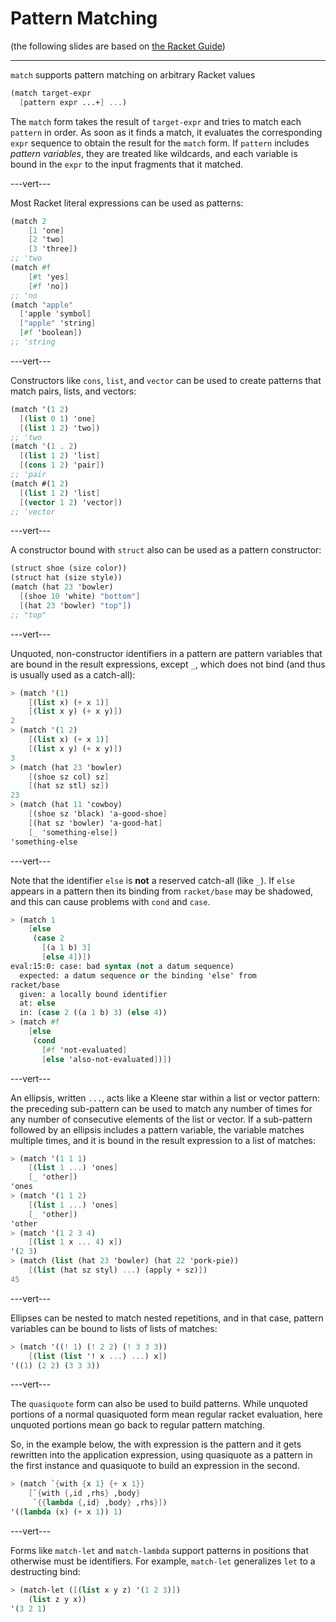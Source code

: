 # Pattern Matching

(the following slides are based on [the Racket Guide](https://docs.racket-lang.org/guide/match.html))

<!-- match.md -->

---

`match` supports pattern matching on arbitrary Racket values

```scheme
(match target-expr
  [pattern expr ...+] ...)
```

The `match` form takes the result of `target-expr` and tries to match
each `pattern` in order. As soon as it finds a match, it evaluates the
corresponding `expr` sequence to obtain the result for the `match` form.
If `pattern` includes _pattern variables_, they are treated like
wildcards, and each variable is bound in the `expr` to the input
fragments that it matched.

---vert---

Most Racket literal expressions can be used as patterns:

```scheme
(match 2
    [1 'one]
    [2 'two]
    [3 'three])
;; 'two
(match #f
    [#t 'yes]
    [#f 'no])
;; 'no
(match "apple"
  ['apple 'symbol]
  ["apple" 'string]
  [#f 'boolean])
;; 'string
```

---vert---

Constructors like `cons`, `list`, and `vector` can be used to create
patterns that match pairs, lists, and vectors:

```scheme
(match '(1 2)
  [(list 0 1) 'one]
  [(list 1 2) 'two])
;; 'two
(match '(1 . 2)
  [(list 1 2) 'list]
  [(cons 1 2) 'pair])
;; 'pair
(match #(1 2)
  [(list 1 2) 'list]
  [(vector 1 2) 'vector])
;; 'vector
```

---vert---

A constructor bound with `struct` also can be used as a pattern
constructor:

```scheme
(struct shoe (size color))
(struct hat (size style))
(match (hat 23 'bowler)
  [(shoe 10 'white) "bottom"]
  [(hat 23 'bowler) "top"])
;; "top"
```

---vert---

Unquoted, non-constructor identifiers in a pattern are pattern variables
that are bound in the result expressions, except `_`, which does not
bind (and thus is usually used as a catch-all):

```scheme
> (match '(1)
    [(list x) (+ x 1)]
    [(list x y) (+ x y)])
2
> (match '(1 2)
    [(list x) (+ x 1)]
    [(list x y) (+ x y)])
3
> (match (hat 23 'bowler)
    [(shoe sz col) sz]
    [(hat sz stl) sz])
23
> (match (hat 11 'cowboy)
    [(shoe sz 'black) 'a-good-shoe]
    [(hat sz 'bowler) 'a-good-hat]
    [_ 'something-else])
'something-else
```

---vert---

Note that the identifier `else` is **not** a reserved catch-all (like
`_`). If `else` appears in a pattern then its binding from `racket/base`
may be shadowed, and this can cause problems with `cond` and `case`.

```scheme
> (match 1
    [else
     (case 2
       [(a 1 b) 3]
       [else 4])])
eval:15:0: case: bad syntax (not a datum sequence)
  expected: a datum sequence or the binding 'else' from
racket/base
  given: a locally bound identifier
  at: else
  in: (case 2 ((a 1 b) 3) (else 4))
> (match #f
    [else
     (cond
       [#f 'not-evaluated]
       [else 'also-not-evaluated])])
```

---vert---

An ellipsis, written `...`, acts like a Kleene star within a list or
vector pattern: the preceding sub-pattern can be used to match any
number of times for any number of consecutive elements of the list or
vector. If a sub-pattern followed by an ellipsis includes a pattern
variable, the variable matches multiple times, and it is bound in the
result expression to a list of matches:

```scheme
> (match '(1 1 1)
    [(list 1 ...) 'ones]
    [_ 'other])
'ones
> (match '(1 1 2)
    [(list 1 ...) 'ones]
    [_ 'other])
'other
> (match '(1 2 3 4)
    [(list 1 x ... 4) x])
'(2 3)
> (match (list (hat 23 'bowler) (hat 22 'pork-pie))
    [(list (hat sz styl) ...) (apply + sz)])
45
```

---vert---

Ellipses can be nested to match nested repetitions, and in that case,
pattern variables can be bound to lists of lists of matches:

```scheme
> (match '((! 1) (! 2 2) (! 3 3 3))
    [(list (list '! x ...) ...) x])
'((1) (2 2) (3 3 3))
```

---vert---

The `quasiquote` form can also be
used to build patterns. While unquoted portions of a normal quasiquoted
form mean regular racket evaluation, here unquoted portions mean go back
to regular pattern matching.

So, in the example below, the with expression is the pattern and it gets
rewritten into the application expression, using quasiquote as a pattern
in the first instance and quasiquote to build an expression in the
second.

```scheme
> (match `{with {x 1} {+ x 1}}
    [`{with {,id ,rhs} ,body}
     `{{lambda {,id} ,body} ,rhs}])
'((lambda (x) (+ x 1)) 1)
```

---vert---

Forms like `match-let` and `match-lambda` support patterns in positions
that otherwise must be identifiers. For example, `match-let` generalizes
`let` to a destructing bind:

```scheme
> (match-let ([(list x y z) '(1 2 3)])
    (list z y x))
'(3 2 1)
```
